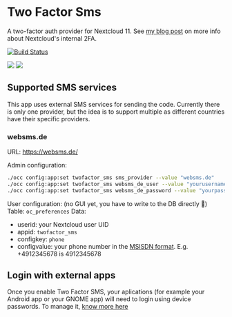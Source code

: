# Two Factor Sms
A two-factor auth provider for Nextcloud 11. See [my blog post](http://blog.wuc.me/2016/05/30/adding-two-factor-auth-to-owncloud.html) on more info about Nextcloud's internal 2FA.

[![Build Status](https://travis-ci.org/nextcloud/twofactor_sms.svg?branch=master)](https://travis-ci.org/nextcloud/twofactor_sms)

![](https://raw.githubusercontent.com/ChristophWurst/twofactor_sms/24a9ef4ec5acf6fa00958008118479c759147384/screenshots/challenge1.png)
![](https://raw.githubusercontent.com/ChristophWurst/twofactor_sms/24a9ef4ec5acf6fa00958008118479c759147384/screenshots/challenge2.png)

## Supported SMS services
This app uses external SMS services for sending the code. Currently there is only one provider, but the idea is to support multiple as different countries have their specific providers.

### websms.de
URL: https://websms.de/

Admin configuration:
```bash
./occ config:app:set twofactor_sms sms_provider --value "websms.de"
./occ config:app:set twofactor_sms websms_de_user --value "yourusername"
./occ config:app:set twofactor_sms websms_de_password --value "yourpassword"
```

User configuration:
(no GUI yet, you have to write to the DB directly :speak_no_evil:)
Table: ``oc_preferences``
Data:
- userid: your Nextcloud user UID
- appid: ``twofactor_sms``
- configkey: ``phone``
- configvalue: your phone number in the [MSISDN format](https://en.wikipedia.org/wiki/MSISDN). E.g. +4912345678 is 4912345678

## Login with external apps
Once you enable Two Factor SMS, your aplications (for example your Android app or your GNOME app) will need to login using device passwords. To manage it, [know more here](https://docs.nextcloud.com/server/11/user_manual/session_management.html#managing-devices)
